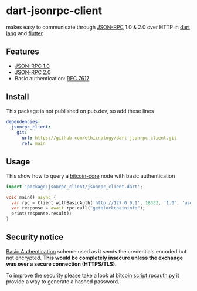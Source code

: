 # dart-jsonrpc-client 
makes easy to communicate through [JSON-RPC](https://jsonrpg.org) 1.0 & 2.0 over HTTP in [dart lang](https://dart.dev) and [flutter](https://flutter.dev)

## Features
- [JSON-RPC 1.0](https://jsonrpg.org/specification_v1)
- [JSON-RPC 2.0](https://jsonrpg.org/specification)
- Basic authentication: [RFC 7617](https://datatracker.ietf.org/doc/html/rfc7617)

## Install

This package is not published on pub.dev, so add these lines
```yaml
dependencies:
  jsonrpc_client:
    git:
      url: https://github.com/ethicnology/dart-jsonrpc-client.git
      ref: main
```

## Usage

This show how to query a [bitcoin-core](https://developer.bitcoin.org/reference/rpc/) node with basic authentication

```dart
import 'package:jsonrpc_client/jsonrpc_client.dart';

void main() async {
  var rpc = Client.withBasicAuth('http://127.0.0.1', 18332, '1.0', 'user', 'pass');
  var response = await rpc.call("getblockchaininfo");
  print(response.result);
}
```

## Security notice

[Basic Authentication](https://developer.mozilla.org/en-US/docs/Web/HTTP/Authentication) scheme used as it sends the credentials encoded but not encrypted. **This would be completely insecure unless the exchange was over a secure connection (HTTPS/TLS).** 

To improve the security please take a look at [bitcoin script rpcauth.py](https://github.com/bitcoin/bitcoin/blob/master/share/rpcauth/rpcauth.py) it provide a way to generate a hashed password.
